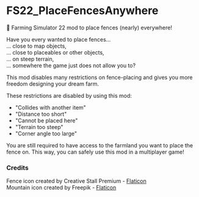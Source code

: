 # FS22_PlaceFencesAnywhere
🚜 Farming Simulator 22 mod to place fences (nearly) everywhere!

Have you every wanted to place fences...\
... close to map objects,\
... close to placeables or other objects,\
... on steep terrain,\
... somewhere the game just does not allow you to?

This mod disables many restrictions on fence-placing and gives you more freedom designing your dream farm.

These restrictions are disabled by using this mod:
- "Collides with another item"
- "Distance too short"
- "Cannot be placed here"
- "Terrain too steep"
- "Corner angle too large"

You are still required to have access to the farmland you want to place the fence on. This way, you can safely use this mod in a multiplayer game!

### Credits
Fence icon created by Creative Stall Premium - [Flaticon](https://www.flaticon.com/)\
Mountain icon created by Freepik - [Flaticon](https://www.flaticon.com/)
